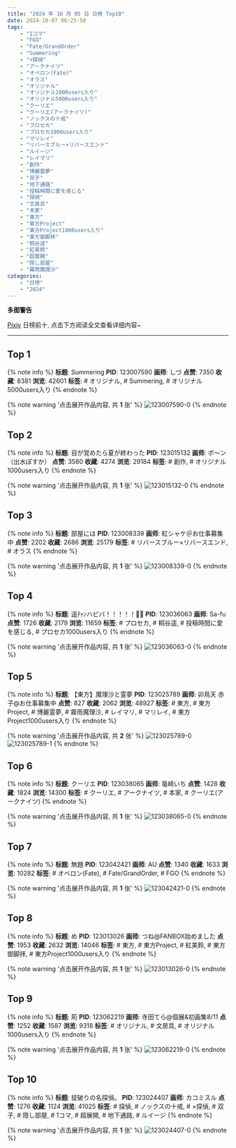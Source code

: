 ```yaml
---
title: "2024 年 10 月 05 日 日榜 Top10"
date: 2024-10-07 06:25:58
tags:
    - "1コマ"
    - "FGO"
    - "Fate/GrandOrder"
    - "Summering"
    - "×探偵"
    - "アークナイツ"
    - "オベロン(Fate)"
    - "オラス"
    - "オリジナル"
    - "オリジナル1000users入り"
    - "オリジナル5000users入り"
    - "クーリエ"
    - "クーリエ(アークナイツ)"
    - "ノックスの十戒"
    - "プロセカ"
    - "プロセカ1000users入り"
    - "マリレイ"
    - "リバースブルー×リバースエンド"
    - "ルイージ"
    - "レイマリ"
    - "創作"
    - "博麗霊夢"
    - "双子"
    - "地下通路"
    - "投稿時間に愛を感じる"
    - "探偵"
    - "文房具"
    - "本家"
    - "東方"
    - "東方Project"
    - "東方Project1000users入り"
    - "東方御脚拝"
    - "桐谷遥"
    - "紅美鈴"
    - "超展開"
    - "隠し部屋"
    - "霧雨魔理沙"
categories:
    - "日榜"
    - "2024"
---
```


<i class="fa fa-triangle-exclamation"></i>**多图警告**<i class="fa fa-triangle-exclamation"></i>

[Pixiv](https://www.pixiv.net/) 日榜前十, 点击下方阅读全文查看详细内容~

<!-- more -->

---

## Top 1

{% note info %}
**标题**: Summering
**PID**: 123007590 **画师**: しづ
**点赞**: 7350 **收藏**: 8381 **浏览**: 42601
**标签**: # オリジナル, # Summering, # オリジナル5000users入り
{% endnote %}

{% note warning '点击展开作品内容, 共 **1** 张' %}
![123007590-0](https://i.pixiv.re/img-original/img/2024/10/04/00/00/30/123007590_p0.png)
{% endnote %}

## Top 2

{% note info %}
**标题**: 目が覚めたら夏が終わった
**PID**: 123015132 **画师**: ポ～ン（出水ぽすか）
**点赞**: 3580 **收藏**: 4274 **浏览**: 29184
**标签**: # 創作, # オリジナル1000users入り
{% endnote %}

{% note warning '点击展开作品内容, 共 **1** 张' %}
![123015132-0](https://i.pixiv.re/img-original/img/2024/10/04/07/30/01/123015132_p0.jpg)
{% endnote %}

## Top 3

{% note info %}
**标题**: 部屋には
**PID**: 123008339 **画师**: 紅シャケ＠お仕事募集中
**点赞**: 2202 **收藏**: 2686 **浏览**: 25179
**标签**: # リバースブルー×リバースエンド, # オラス
{% endnote %}

{% note warning '点击展开作品内容, 共 **1** 张' %}
![123008339-0](https://i.pixiv.re/img-original/img/2024/10/04/00/14/46/123008339_p0.jpg)
{% endnote %}

## Top 4

{% note info %}
**标题**: 遥ﾁｬﾝハピバ！！！！！🎂🎉
**PID**: 123036063 **画师**: Sa-fu
**点赞**: 1726 **收藏**: 2179 **浏览**: 11659
**标签**: # プロセカ, # 桐谷遥, # 投稿時間に愛を感じる, # プロセカ1000users入り
{% endnote %}

{% note warning '点击展开作品内容, 共 **1** 张' %}
![123036063-0](https://i.pixiv.re/img-original/img/2024/10/05/00/00/06/123036063_p0.jpg)
{% endnote %}

## Top 5

{% note info %}
**标题**: 【東方】魔理沙と霊夢
**PID**: 123025789 **画师**: 卯鳥天 赤子@お仕事募集中
**点赞**: 827 **收藏**: 2062 **浏览**: 48927
**标签**: # 東方, # 東方Project, # 博麗霊夢, # 霧雨魔理沙, # レイマリ, # マリレイ, # 東方Project1000users入り
{% endnote %}

{% note warning '点击展开作品内容, 共 **2** 张' %}
![123025789-0](https://i.pixiv.re/img-original/img/2024/10/04/18/37/15/123025789_p0.jpg)
![123025789-1](https://i.pixiv.re/img-original/img/2024/10/04/18/37/15/123025789_p1.jpg)
{% endnote %}

## Top 6

{% note info %}
**标题**: クーリエ
**PID**: 123038065 **画师**: 竜崎いち
**点赞**: 1428 **收藏**: 1824 **浏览**: 14300
**标签**: # クーリエ, # アークナイツ, # 本家, # クーリエ(アークナイツ)
{% endnote %}

{% note warning '点击展开作品内容, 共 **1** 张' %}
![123038065-0](https://i.pixiv.re/img-original/img/2024/10/05/00/40/09/123038065_p0.jpg)
{% endnote %}

## Top 7

{% note info %}
**标题**: 無題
**PID**: 123042421 **画师**: AU
**点赞**: 1340 **收藏**: 1633 **浏览**: 10282
**标签**: # オベロン(Fate), # Fate/GrandOrder, # FGO
{% endnote %}

{% note warning '点击展开作品内容, 共 **1** 张' %}
![123042421-0](https://i.pixiv.re/img-original/img/2024/10/05/04/54/39/123042421_p0.png)
{% endnote %}

## Top 8

{% note info %}
**标题**: め
**PID**: 123013026 **画师**: つね@FANBOX始めました
**点赞**: 1953 **收藏**: 2632 **浏览**: 14046
**标签**: # 東方, # 東方Project, # 紅美鈴, # 東方御脚拝, # 東方Project1000users入り
{% endnote %}

{% note warning '点击展开作品内容, 共 **1** 张' %}
![123013026-0](https://i.pixiv.re/img-original/img/2024/10/04/04/30/01/123013026_p0.png)
{% endnote %}

## Top 9

{% note info %}
**标题**: 荊
**PID**: 123062219 **画师**: 寺田てら@個展&初画集8/11
**点赞**: 1252 **收藏**: 1587 **浏览**: 9318
**标签**: # オリジナル, # 文房具, # オリジナル1000users入り
{% endnote %}

{% note warning '点击展开作品内容, 共 **1** 张' %}
![123062219-0](https://i.pixiv.re/img-original/img/2024/10/05/21/05/04/123062219_p0.jpg)
{% endnote %}

## Top 10

{% note info %}
**标题**: 掟破りの名探偵。
**PID**: 123024407 **画师**: カコミスル
**点赞**: 1276 **收藏**: 1124 **浏览**: 41025
**标签**: # 探偵, # ノックスの十戒, # ×探偵, # 双子, # 隠し部屋, # 1コマ, # 超展開, # 地下通路, # ルイージ
{% endnote %}

{% note warning '点击展开作品内容, 共 **1** 张' %}
![123024407-0](https://i.pixiv.re/img-original/img/2024/10/04/17/47/42/123024407_p0.jpg)
{% endnote %}
